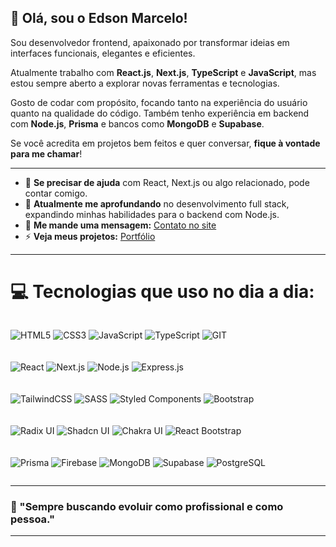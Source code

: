 ## 👋 Olá, sou o Edson Marcelo!

Sou desenvolvedor frontend, apaixonado por transformar ideias em interfaces funcionais, elegantes e eficientes. 

Atualmente trabalho com **React.js**, **Next.js**, **TypeScript** e **JavaScript**, mas estou sempre aberto a explorar novas ferramentas e tecnologias.

Gosto de codar com propósito, focando tanto na experiência do usuário quanto na qualidade do código. Também tenho experiência em backend com **Node.js**, **Prisma** e bancos como **MongoDB** e **Supabase**.

Se você acredita em projetos bem feitos e quer conversar, **fique à vontade para me chamar**!

---

- 💬 **Se precisar de ajuda** com React, Next.js ou algo relacionado, pode contar comigo.
- 🌱 **Atualmente me aprofundando** no desenvolvimento full stack, expandindo minhas habilidades para o backend com Node.js.
- 📢 **Me mande uma mensagem:** [Contato no site](https://www.edsonmarcelo.com.br/contact)
- ⚡ **Veja meus projetos:** [Portfólio](https://www.edsonmarcelo.com.br/projects)

---

# 💻 Tecnologias que uso no dia a dia:

<div style="display: flex; flex-wrap: wrap; gap: 6px;">

![HTML5](https://img.shields.io/badge/HTML5-%23323330.svg?style=for-the-badge&logo=html5)
![CSS3](https://img.shields.io/badge/CSS3-%23323330.svg?style=for-the-badge&logo=css3&logoColor=blue)
![JavaScript](https://img.shields.io/badge/javascript-%23323330.svg?style=for-the-badge&logo=javascript)
![TypeScript](https://img.shields.io/badge/typescript-%23323330.svg?style=for-the-badge&logo=typescript)
![GIT](https://img.shields.io/badge/GIT-%23323330.svg?style=for-the-badge&logo=git)

![React](https://img.shields.io/badge/react-%23323330.svg?style=for-the-badge&logo=react)
![Next.js](https://img.shields.io/badge/Next.js-%23323330?style=for-the-badge&logo=next.js)
![Node.js](https://img.shields.io/badge/node-%23323330?style=for-the-badge&logo=node.js)
![Express.js](https://img.shields.io/badge/Express.js-%23323330.svg?style=for-the-badge&logo=express)

![TailwindCSS](https://img.shields.io/badge/TailwindCSS-%23323330.svg?style=for-the-badge&logo=tailwindcss)
![SASS](https://img.shields.io/badge/SASS-%23323330.svg?style=for-the-badge&logo=sass)
![Styled Components](https://img.shields.io/badge/Styled_Components-%23323330.svg?style=for-the-badge&logo=styled-components)
![Bootstrap](https://img.shields.io/badge/Bootstrap-%23323330.svg?style=for-the-badge&logo=bootstrap)

![Radix UI](https://img.shields.io/badge/Radix_UI-%23323330.svg?style=for-the-badge&logo=radixui)
![Shadcn UI](https://img.shields.io/badge/ShadCN_UI-%23323330.svg?style=for-the-badge&logo=shadcnui)
![Chakra UI](https://img.shields.io/badge/Chakra_UI-%23323330.svg?style=for-the-badge&logo=chakraui)
![React Bootstrap](https://img.shields.io/badge/React_Bootstrap-%23323330.svg?style=for-the-badge&logo=react)

![Prisma](https://img.shields.io/badge/Prisma-%23323330.svg?style=for-the-badge&logo=prisma)
![Firebase](https://img.shields.io/badge/Firebase-%23323330.svg?style=for-the-badge&logo=firebase)
![MongoDB](https://img.shields.io/badge/MongoDB-%23323330.svg?style=for-the-badge&logo=mongodb)
![Supabase](https://img.shields.io/badge/Supabase-%23323330.svg?style=for-the-badge&logo=supabase)
![PostgreSQL](https://img.shields.io/badge/PostgreSQL-%23323330.svg?style=for-the-badge&logo=postgresql)


</div>

---

### 🚀 "Sempre buscando evoluir como profissional e como pessoa."

---

